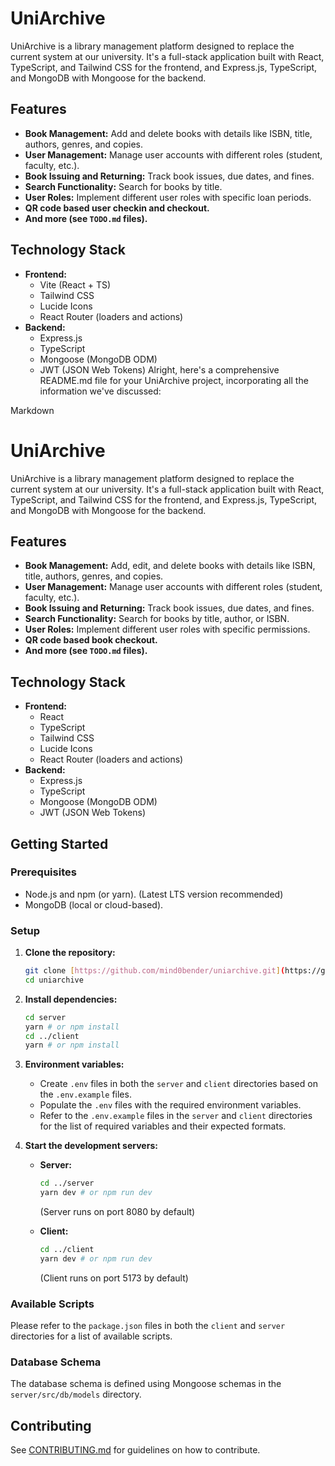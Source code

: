 # UniArchive

UniArchive is a library management platform designed to replace the current system at our university. It's a full-stack application built with React, TypeScript, and Tailwind CSS for the frontend, and Express.js, TypeScript, and MongoDB with Mongoose for the backend.

## Features

- **Book Management:** Add and delete books with details like ISBN, title, authors, genres, and copies.
- **User Management:** Manage user accounts with different roles (student, faculty, etc.).
- **Book Issuing and Returning:** Track book issues, due dates, and fines.
- **Search Functionality:** Search for books by title.
- **User Roles:** Implement different user roles with specific loan periods.
- **QR code based user checkin and checkout.**
- **And more (see `TODO.md` files).**

## Technology Stack

- **Frontend:**
  - Vite (React + TS)
  - Tailwind CSS
  - Lucide Icons
  - React Router (loaders and actions)
- **Backend:**
  - Express.js
  - TypeScript
  - Mongoose (MongoDB ODM)
  - JWT (JSON Web Tokens)
    Alright, here's a comprehensive README.md file for your UniArchive project, incorporating all the information we've discussed:

Markdown

# UniArchive

UniArchive is a library management platform designed to replace the current system at our university. It's a full-stack application built with React, TypeScript, and Tailwind CSS for the frontend, and Express.js, TypeScript, and MongoDB with Mongoose for the backend.

## Features

- **Book Management:** Add, edit, and delete books with details like ISBN, title, authors, genres, and copies.
- **User Management:** Manage user accounts with different roles (student, faculty, etc.).
- **Book Issuing and Returning:** Track book issues, due dates, and fines.
- **Search Functionality:** Search for books by title, author, or ISBN.
- **User Roles:** Implement different user roles with specific permissions.
- **QR code based book checkout.**
- **And more (see `TODO.md` files).**

## Technology Stack

- **Frontend:**
  - React
  - TypeScript
  - Tailwind CSS
  - Lucide Icons
  - React Router (loaders and actions)
- **Backend:**
  - Express.js
  - TypeScript
  - Mongoose (MongoDB ODM)
  - JWT (JSON Web Tokens)

## Getting Started

### Prerequisites

- Node.js and npm (or yarn). (Latest LTS version recommended)
- MongoDB (local or cloud-based).

### Setup

1.  **Clone the repository:**

    ```bash
    git clone [https://github.com/mind0bender/uniarchive.git](https://github.com/mind0bender/uniarchive.git)
    cd uniarchive
    ```

2.  **Install dependencies:**

    ```bash
    cd server
    yarn # or npm install
    cd ../client
    yarn # or npm install
    ```

3.  **Environment variables:**

    - Create `.env` files in both the `server` and `client` directories based on the `.env.example` files.
    - Populate the `.env` files with the required environment variables.
    - Refer to the `.env.example` files in the `server` and `client` directories for the list of required variables and their expected formats.

4.  **Start the development servers:**

    - **Server:**

      ```bash
      cd ../server
      yarn dev # or npm run dev
      ```

      (Server runs on port 8080 by default)

    - **Client:**

      ```bash
      cd ../client
      yarn dev # or npm run dev
      ```

      (Client runs on port 5173 by default)

### Available Scripts

Please refer to the `package.json` files in both the `client` and `server` directories for a list of available scripts.

### Database Schema

The database schema is defined using Mongoose schemas in the `server/src/db/models` directory.

## Contributing

See [CONTRIBUTING.md](CONTRIBUTING.md) for guidelines on how to contribute.
